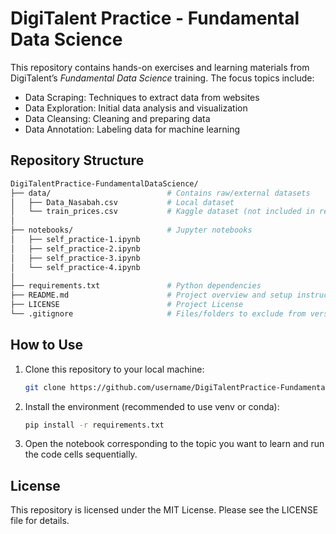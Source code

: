 # DigiTalent Practice - Fundamental Data Science

This repository contains hands-on exercises and learning materials from DigiTalent’s _Fundamental Data Science_ training. The focus topics include:

- Data Scraping: Techniques to extract data from websites
- Data Exploration: Initial data analysis and visualization
- Data Cleansing: Cleaning and preparing data
- Data Annotation: Labeling data for machine learning

## Repository Structure

```bash
DigiTalentPractice-FundamentalDataScience/
├── data/                          # Contains raw/external datasets
│   ├── Data_Nasabah.csv           # Local dataset
│   └── train_prices.csv           # Kaggle dataset (not included in repo)
│
├── notebooks/                     # Jupyter notebooks
│   ├── self_practice-1.ipynb
│   ├── self_practice-2.ipynb
│   ├── self_practice-3.ipynb
│   └── self_practice-4.ipynb
│
├── requirements.txt               # Python dependencies
├── README.md                      # Project overview and setup instructions
├── LICENSE                        # Project License
└── .gitignore                     # Files/folders to exclude from version control

```

## How to Use

1. Clone this repository to your local machine:

   ```bash
   git clone https://github.com/username/DigiTalentPractice-FundamentalDataScience.git
   ```

2. Install the environment (recommended to use venv or conda):

   ```bash
   pip install -r requirements.txt
   ```

3. Open the notebook corresponding to the topic you want to learn and run the code cells sequentially.

## License

This repository is licensed under the MIT License. Please see the LICENSE file for details.
